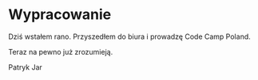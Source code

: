 # Wypracowanie

Dziś wstałem rano. Przyszedłem do biura i prowadzę Code Camp Poland.

Teraz na pewno już zrozumieją.

Patryk Jar
